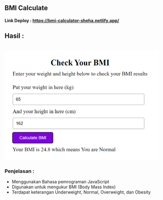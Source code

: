 ## BMI Calculate
#### Link Deploy : https://bmi-calculator-sheha.netlify.app/
## Hasil :
<br> ![gambar1](gambar1.png)
### Penjelasan :
- Menggunakan Bahasa pemrograman JavaScript
- Digunakan untuk mengukur BMI (Body Mass Index)
- Terdapat keterangan Underweight, Normal, Overweight, dan Obesity
